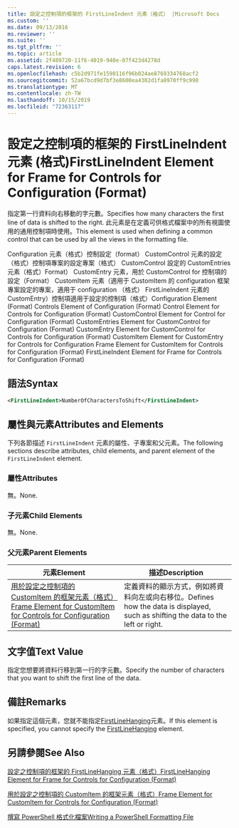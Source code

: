 ```yaml
---
title: 設定之控制項的框架的 FirstLineIndent 元素（格式） |Microsoft Docs
ms.custom: ''
ms.date: 09/13/2016
ms.reviewer: ''
ms.suite: ''
ms.tgt_pltfrm: ''
ms.topic: article
ms.assetid: 2f489720-11f6-4019-940e-07f423d4278d
caps.latest.revision: 6
ms.openlocfilehash: c5b2d971fe1590116f96b024ae8769334768acf2
ms.sourcegitcommit: 52a67bcd9d7bf3e8600ea4302d1fa8970ff9c998
ms.translationtype: MT
ms.contentlocale: zh-TW
ms.lasthandoff: 10/15/2019
ms.locfileid: "72363117"
---
```

# <a name="firstlineindent-element-for-frame-for-controls-for-configuration-format"></a><span data-ttu-id="4ebed-102">設定之控制項的框架的 FirstLineIndent 元素 (格式)</span><span class="sxs-lookup"><span data-stu-id="4ebed-102">FirstLineIndent Element for Frame for Controls for Configuration (Format)</span></span>

<span data-ttu-id="4ebed-103">指定第一行資料向右移動的字元數。</span><span class="sxs-lookup"><span data-stu-id="4ebed-103">Specifies how many characters the first line of data is shifted to the right.</span></span> <span data-ttu-id="4ebed-104">此元素是在定義可供格式檔案中的所有視圖使用的通用控制項時使用。</span><span class="sxs-lookup"><span data-stu-id="4ebed-104">This element is used when defining a common control that can be used by all the views in the formatting file.</span></span>

<span data-ttu-id="4ebed-105">Configuration 元素（格式）控制設定（format） CustomControl 元素的設定（格式）控制項專案的設定專案（格式） CustomControl 設定的 CustomEntries 元素（格式）Format） CustomEntry 元素，用於 CustomControl for 控制項的設定（Format） CustomItem 元素（適用于 CustomItem 的 configuration 框架專案設定的專案，適用于 configuration （格式） FirstLineIndent 元素的 CustomEntry）控制項適用于設定的控制項（格式）</span><span class="sxs-lookup"><span data-stu-id="4ebed-105">Configuration Element (Format) Controls Element of Configuration (Format) Control Element for Controls for Configuration (Format) CustomControl Element for Control for Configuration (Format) CustomEntries Element for CustomControl for Configuration (Format) CustomEntry Element for CustomControl for Controls for Configuration (Format) CustomItem Element for CustomEntry for Controls for Configuration Frame Element for CustomItem for Controls for Configuration (Format) FirstLineIndent Element for Frame for Controls for Configuration (Format)</span></span>

## <a name="syntax"></a><span data-ttu-id="4ebed-106">語法</span><span class="sxs-lookup"><span data-stu-id="4ebed-106">Syntax</span></span>

```xml
<FirstLineIndent>NumberOfCharactersToShift</FirstLineIndent>
```

## <a name="attributes-and-elements"></a><span data-ttu-id="4ebed-107">屬性與元素</span><span class="sxs-lookup"><span data-stu-id="4ebed-107">Attributes and Elements</span></span>

<span data-ttu-id="4ebed-108">下列各節描述 `FirstLineIndent` 元素的屬性、子專案和父元素。</span><span class="sxs-lookup"><span data-stu-id="4ebed-108">The following sections describe attributes, child elements, and parent element of the `FirstLineIndent` element.</span></span>

### <a name="attributes"></a><span data-ttu-id="4ebed-109">屬性</span><span class="sxs-lookup"><span data-stu-id="4ebed-109">Attributes</span></span>

<span data-ttu-id="4ebed-110">無。</span><span class="sxs-lookup"><span data-stu-id="4ebed-110">None.</span></span>

### <a name="child-elements"></a><span data-ttu-id="4ebed-111">子元素</span><span class="sxs-lookup"><span data-stu-id="4ebed-111">Child Elements</span></span>

<span data-ttu-id="4ebed-112">無。</span><span class="sxs-lookup"><span data-stu-id="4ebed-112">None.</span></span>

### <a name="parent-elements"></a><span data-ttu-id="4ebed-113">父元素</span><span class="sxs-lookup"><span data-stu-id="4ebed-113">Parent Elements</span></span>

|<span data-ttu-id="4ebed-114">元素</span><span class="sxs-lookup"><span data-stu-id="4ebed-114">Element</span></span>|<span data-ttu-id="4ebed-115">描述</span><span class="sxs-lookup"><span data-stu-id="4ebed-115">Description</span></span>|
|-------------|-----------------|
|[<span data-ttu-id="4ebed-116">用於設定之控制項的 CustomItem 的框架元素（格式）</span><span class="sxs-lookup"><span data-stu-id="4ebed-116">Frame Element for CustomItem for Controls for Configuration (Format)</span></span>](./frame-element-for-customitem-for-controls-for-configuration-format.md)|<span data-ttu-id="4ebed-117">定義資料的顯示方式，例如將資料向左或向右移位。</span><span class="sxs-lookup"><span data-stu-id="4ebed-117">Defines how the data is displayed, such as shifting the data to the left or right.</span></span>|

## <a name="text-value"></a><span data-ttu-id="4ebed-118">文字值</span><span class="sxs-lookup"><span data-stu-id="4ebed-118">Text Value</span></span>

<span data-ttu-id="4ebed-119">指定您想要將資料行移到第一行的字元數。</span><span class="sxs-lookup"><span data-stu-id="4ebed-119">Specify the number of characters that you want to shift the first line of the data.</span></span>

## <a name="remarks"></a><span data-ttu-id="4ebed-120">備註</span><span class="sxs-lookup"><span data-stu-id="4ebed-120">Remarks</span></span>

<span data-ttu-id="4ebed-121">如果指定這個元素，您就不能指定[FirstLineHanging](./firstlinehanging-element-for-frame-for-controls-for-configuration-format.md)元素。</span><span class="sxs-lookup"><span data-stu-id="4ebed-121">If this element is specified, you cannot specify the [FirstLineHanging](./firstlinehanging-element-for-frame-for-controls-for-configuration-format.md) element.</span></span>

## <a name="see-also"></a><span data-ttu-id="4ebed-122">另請參閱</span><span class="sxs-lookup"><span data-stu-id="4ebed-122">See Also</span></span>

[<span data-ttu-id="4ebed-123">設定之控制項的框架的 FirstLineHanging 元素（格式）</span><span class="sxs-lookup"><span data-stu-id="4ebed-123">FirstLineHanging Element for Frame for Controls for Configuration (Format)</span></span>](./firstlinehanging-element-for-frame-for-controls-for-configuration-format.md)

[<span data-ttu-id="4ebed-124">用於設定之控制項的 CustomItem 的框架元素（格式）</span><span class="sxs-lookup"><span data-stu-id="4ebed-124">Frame Element for CustomItem for Controls for Configuration (Format)</span></span>](./frame-element-for-customitem-for-controls-for-configuration-format.md)

[<span data-ttu-id="4ebed-125">撰寫 PowerShell 格式化檔案</span><span class="sxs-lookup"><span data-stu-id="4ebed-125">Writing a PowerShell Formatting File</span></span>](./writing-a-powershell-formatting-file.md)
